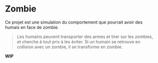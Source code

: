 # Zombie
Ce projet est une simulation du comportement que pourrait avoir des humais en face de zombie.

> Les humains peuvent transporter des armes et tirer sur les zombies, et cherche à tout prix à les éviter.
>  Si un humain se retrouve en collision avec un zombie, il se transforme en zombie.

**WIP**
